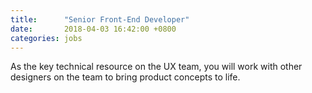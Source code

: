 ```yaml
---
title:      "Senior Front-End Developer"
date:       2018-04-03 16:42:00 +0800
categories: jobs
---
```

As the key technical resource on the UX team, you will work with other designers on the team to bring product concepts to life.